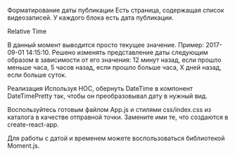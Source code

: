 Форматирование даты публикации
Есть страница, содержащая список видеозаписей. У каждого блока есть дата публикации.

Relative Time

В данный момент выводится просто текущее значение. Пример: 2017-09-01 14:15:10. Решено изменять представление даты следующим образом в зависимости от его значения: 12 минут назад, если прошло меньше часа, 5 часов назад, если прошло больше часа, X дней назад, если больше суток.

Реализация
Используя HOC, обернуть DateTime в компонент DateTimePretty так, чтобы он преобразовывал дату в нужный вид.

Воспользуйтесь готовым файлом App.js и стилями css/index.css из каталога в качестве отправной точки. Замените ими те, что создаются в create-react-app.

Для работы с датой и временем можете воспользоваться библиотекой Moment.js.
